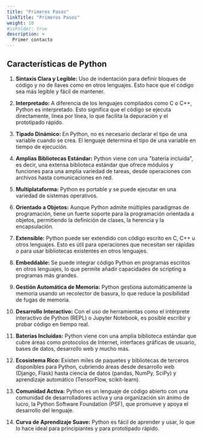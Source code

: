 ```yaml
---
title: "Primeros Pasos"
linkTitle: "Primeros Pasos"
weight: 10
#isFolder: true
description: >
  Primer contacto
---
```



## Características de Python

1. **Sintaxis Clara y Legible:** 
Uso de indentación para definir bloques de código y no de llaves como en otros lenguajes. Esto hace que el código sea más legible y fácil de mantener.

2. **Interpretado:** A diferencia de los lenguajes compilados como C o C++, Python es interpretado. Esto significa que el código se ejecuta directamente, línea por línea, lo que facilita la depuración y el prototipado rápido.

3. **Tipado Dinámico:** En Python, no es necesario declarar el tipo de una variable cuando se crea. El lenguaje determina el tipo de una variable en tiempo de ejecución.

4. **Amplias Bibliotecas Estándar:** Python viene con una "batería incluida", es decir, una extensa biblioteca estándar que ofrece módulos y funciones para una amplia variedad de tareas, desde operaciones con archivos hasta comunicaciones en red.

5. **Multiplataforma:** Python es portable y se puede ejecutar en una variedad de sistemas operativos.

6. **Orientado a Objetos:** Aunque Python admite múltiples paradigmas de programación, tiene un fuerte soporte para la programación orientada a objetos, permitiendo la definición de clases, la herencia y la encapsulación.

7. **Extensible:** Python puede ser extendido con código escrito en C, C++ u otros lenguajes. Esto es útil para operaciones que necesitan ser rápidas o para usar bibliotecas existentes en otros lenguajes.

8. **Embeddable:** Se puede integrar código Python en programas escritos en otros lenguajes, lo que permite añadir capacidades de scripting a programas más grandes.

9. **Gestión Automática de Memoria:** Python gestiona automáticamente la memoria usando un recolector de basura, lo que reduce la posibilidad de fugas de memoria.

10. **Desarrollo Interactivo:** Con el uso de herramientas como el intérprete interactivo de Python (REPL) o Jupyter Notebook, es posible escribir y probar código en tiempo real.

11. **Baterías Incluidas:** Python viene con una amplia biblioteca estándar que cubre áreas como protocolos de Internet, interfaces gráficas de usuario, bases de datos, desarrollo web y mucho más.

12. **Ecosistema Rico:** Existen miles de paquetes y bibliotecas de terceros disponibles para Python, cubriendo áreas desde desarrollo web (Django, Flask) hasta ciencia de datos (pandas, NumPy, SciPy) y aprendizaje automático (TensorFlow, scikit-learn).

13. **Comunidad Activa:** Python es un lenguaje de código abierto con una comunidad de desarrolladores activa y una organización sin ánimo de lucro, la Python Software Foundation (PSF), que promueve y apoya el desarrollo del lenguaje.

14. **Curva de Aprendizaje Suave:** Python es fácil de aprender y usar, lo que lo hace ideal para principiantes y para prototipado rápido.


